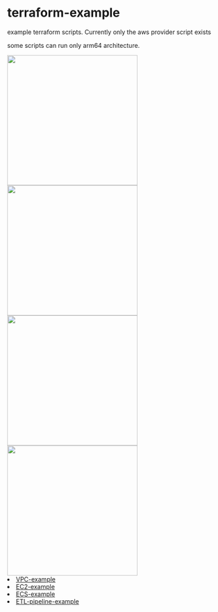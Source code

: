 # terraform-example
 example terraform scripts.
 Currently only the aws provider script exists

some scripts can run only arm64 architecture.

<div>
 <img src="https://user-images.githubusercontent.com/59428479/232519121-af7b8dcf-0b3c-404f-8021-e41ffd8d6c44.png" width=300>
 <img src="https://user-images.githubusercontent.com/59428479/232519149-100d9a87-1e7f-4e15-ba63-60ccc356deb9.png" width=300>
 <img src="https://user-images.githubusercontent.com/59428479/232316422-f2a0a45f-a92f-492d-8fc1-4b9515483566.png" width=300>
 <img src="https://user-images.githubusercontent.com/59428479/232498120-c6a3acd3-ed57-4ba9-8436-524ca42683bd.png" width=300>
</div>

<li><a href="https://github.com/qj0r9j0vc2/terraform-example/tree/main/vpc-example">VPC-example</a></li>
<li><a href="https://github.com/qj0r9j0vc2/terraform-example/tree/main/ec2-example">EC2-example</a></li>
<li><a href="https://github.com/qj0r9j0vc2/terraform-example/tree/main/ecs-example">ECS-example</a></li>
<li><a href="https://github.com/qj0r9j0vc2/terraform-example/tree/main/ETL-pipline-example">ETL-pipeline-example</a></li>
